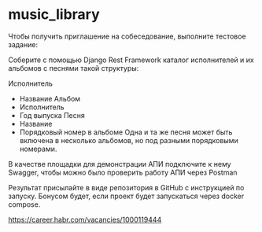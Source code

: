 # music_library

Чтобы получить приглашение на собеседование, выполните тестовое задание:

Соберите с помощью Django Rest Framework каталог исполнителей и их альбомов с песнями такой структуры:

Исполнитель
- Название
Альбом
- Исполнитель
- Год выпуска
Песня
- Название
- Порядковый номер в альбоме
Одна и та же песня может быть включена в несколько альбомов, но под разными порядковыми номерами.

В качестве площадки для демонстрации АПИ подключите к нему Swagger, чтобы можно было проверить работу АПИ через Postman

Результат присылайте в виде репозитория в GitHub с инструкцией по запуску. Бонусом будет, если проект будет запускаться через docker compose.

https://career.habr.com/vacancies/1000119444
